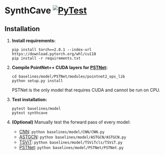# SynthCave [![PyTest](https://github.com/BaderTim/SynthCave/actions/workflows/run_pytests.yml/badge.svg?branch=main)](https://github.com/BaderTim/SynthCave/actions/workflows/run_pytests.yml)

## Installation

1) **Install requirements:**
    ```
    pip install torch==2.0.1 --index-url https://download.pytorch.org/whl/cu118
    pip install -r requirements.txt
    ```

2) **Compile PointNet++ CUDA layers for
[PSTNet](https://github.com/hehefan/Point-Spatio-Temporal-Convolution):**
    ```
    cd baselines/model/PSTNet/modules/pointnet2_ops_lib
    python setup.py install
    ```
    PSTNet is the only model that requires CUDA and cannot be run on CPU.

3) **Test installation:**
    ```
    pytest baselines/model
    pytest synthcave
    ```
 
 4) **(Optional)** Manually test the forward pass of every model:
    - [CNN](https://research.engr.oregonstate.edu/rdml/sites/research.engr.oregonstate.edu.rdml/files/final_deep_learning_lidar_odometry.pdf): `python baselines/model/CNN/CNN.py` 
    - [ASTGCN](https://pytorch-geometric-temporal.readthedocs.io/en/latest/modules/root.html#temporal-graph-attention-layers): `python baselines/model/ASTGCN/ASTGCN.py`
    - [TSViT](https://github.com/michaeltrs/DeepSatModels/tree/main?tab=readme-ov-file): `python baselines/model/TSViTcls/TSViT.py`
    - [PSTNet](https://github.com/hehefan/Point-Spatio-Temporal-Convolution): `python baselines/model/PSTNet/PSTNet.py`